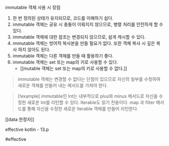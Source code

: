 immutable 객체 사용 시 장점
1. 한 번 정의된 상태가 유지되므로, 코드를 이해하기 쉽다.
2. immutable 객체는 공유 시 충돌이 이뤄지지 않으므로, 병렬 처리를 안전하게 할 수 있다.
3. immutable 객체에 대한 참조는 변경되지 않으므로, 쉽게 캐시할 수 있다.
4. immutable 객체는 방어적 복사본을 만들 필요가 없다. 또한 객체 복사 시 깊은 복사 하지 않아도 된다.
5. immutable 객체는 다른 객체를 만들 때 활용하기 좋다.
6. immutable 객체는 set 또는 map의 키로 사용할 수 있다.
	- [[mutable 객체는 set 또는 map의 키로 사용할 수 없다.]]

> immutable 객체는 변경할 수 없다는 단점이 있으므로 자신의 일부를 수정하여 새로운 객체를 만들어 내는 메서드를 가져야 한다.

> [!example] 
> immutable인 Int는 내부적으로 plus와 minus 메서드로 자신을 수정한 새로운 Int를 리턴할 수 있다.
> Iterable도 읽기 전용이다. map 과 filter 메서드를 통해 자신을 수정한 새로운 Iterable 객체를 만들어 리턴한다.

[[data 한정자]]

effective kotlin - 13.p

#effective 